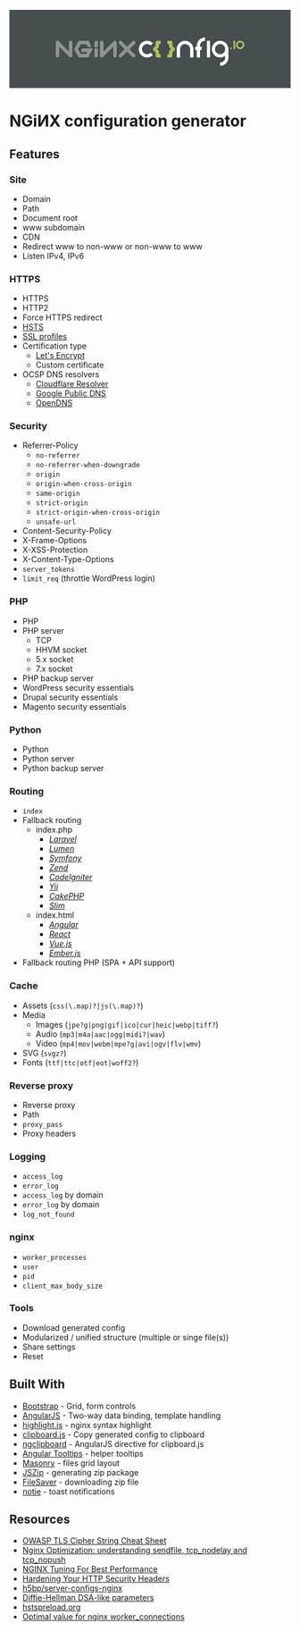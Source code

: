 [![nginxconfig.io](public/assets/img/github.png)](https://nginxconfig.io)

# NGiИX configuration generator

## Features
### Site
* Domain
* Path
* Document root
* www subdomain
* CDN
* Redirect www to non-www or non-www to www
* Listen IPv4, IPv6

### HTTPS
* HTTPS
* HTTP2
* Force HTTPS redirect
* [HSTS](https://hstspreload.org)
* [SSL profiles](https://mozilla.github.io/server-side-tls/ssl-config-generator/)
* Certification type
	* [Let's Encrypt](https://letsencrypt.org)
	* Custom certificate
* OCSP DNS resolvers
	* [Cloudflare Resolver](https://www.cloudflare.com/dns/)
	* [Google Public DNS](https://developers.google.com/speed/public-dns/)
	* [OpenDNS](https://www.opendns.com)

### Security
* Referrer-Policy
	* `no-referrer`
	* `no-referrer-when-downgrade`
	* `origin`
	* `origin-when-cross-origin`
	* `same-origin`
	* `strict-origin`
	* `strict-origin-when-cross-origin`
	* `unsafe-url`
* Content-Security-Policy
* X-Frame-Options
* X-XSS-Protection
* X-Content-Type-Options
* `server_tokens`
* `limit_req` (throttle WordPress login)

### PHP
* PHP
* PHP server
	* TCP
	* HHVM socket
	* 5.x socket
	* 7.x socket
* PHP backup server
* WordPress security essentials
* Drupal security essentials
* Magento security essentials

### Python
* Python
* Python server
* Python backup server

### Routing
* `index`
* Fallback routing
	* index.php
		* *[Laravel](https://laravel.com/docs/master/deployment#nginx)*
		* *[Lumen](https://lumen.laravel.com/docs/5.1/installation#configuration)*
		* *[Symfony](https://symfony.com/doc/current/setup/web_server_configuration.html#nginx)*
		* *[Zend](https://www.nginx.com/resources/wiki/start/topics/recipes/zend/)*
		* *[CodeIgniter](https://www.nginx.com/resources/wiki/start/topics/recipes/codeigniter/)*
		* *[Yii](http://www.yiiframework.com/doc/guide/1.1/en/quickstart.apache-nginx-config#nginx)*
		* *[CakePHP](https://book.cakephp.org/3.0/en/installation.html#nginx)*
		* *[Slim](https://www.slimframework.com/docs/start/web-servers.html)*
	* index.html
		* *[Angular](https://angular.io/guide/deployment#production-servers)*
		* *[React](https://github.com/react-boilerplate/react-boilerplate/blob/v3.5.0/app/.nginx.conf#L81)*
		* *[Vue.js](https://stackoverflow.com/questions/47655869/how-to-use-vue-js-with-nginx)*
		* *[Ember.js](https://discuss.emberjs.com/t/how-to-serve-all-routes-on-a-production-server-exactly/6372)*
* Fallback routing PHP (SPA + API support)

### Cache
* Assets (`css(\.map)?|js(\.map)?`)
* Media
	* Images (`jpe?g|png|gif|ico|cur|heic|webp|tiff?`)
	* Audio (`mp3|m4a|aac|ogg|midi?|wav`)
	* Video (`mp4|mov|webm|mpe?g|avi|ogv|flv|wmv`)
* SVG (`svgz?`)
* Fonts (`ttf|ttc|otf|eot|woff2?`)

### Reverse proxy
* Reverse proxy
* Path
* `proxy_pass`
* Proxy headers

### Logging
* `access_log`
* `error_log`
* `access_log` by domain
* `error_log` by domain
* `log_not_found`

### nginx
* `worker_processes`
* `user`
* `pid`
* `client_max_body_size`

### Tools
* Download generated config
* Modularized / unified structure (multiple or singe file(s))
* Share settings
* Reset

## Built With
* [Bootstrap](http://getbootstrap.com) - Grid, form controls
* [AngularJS](https://angularjs.org) - Two-way data binding, template handling
* [highlight.js](https://highlightjs.org) - nginx syntax highlight
* [clipboard.js](https://clipboardjs.com) - Copy generated config to clipboard
* [ngclipboard](http://sachinchoolur.github.io/ngclipboard/) - AngularJS directive for clipboard.js
* [Angular Tooltips](https://720kb.github.io/angular-tooltips/) - helper tooltips
* [Masonry](https://masonry.desandro.com) - files grid layout
* [JSZip](https://stuk.github.io/jszip) - generating zip package
* [FileSaver](https://github.com/eligrey/FileSaver.js) - downloading zip file
* [notie](https://jaredreich.com/notie/) - toast notifications

## Resources
* [OWASP TLS Cipher String Cheat Sheet](https://github.com/OWASP/CheatSheetSeries/blob/master/cheatsheets/TLS_Cipher_String_Cheat_Sheet.md)
* [Nginx Optimization: understanding sendfile, tcp_nodelay and tcp_nopush](https://thoughts.t37.net/nginx-optimization-understanding-sendfile-tcp-nodelay-and-tcp-nopush-c55cdd276765)
* [NGINX Tuning For Best Performance](https://gist.github.com/denji/8359866)
* [Hardening Your HTTP Security Headers](https://www.keycdn.com/blog/http-security-headers/)
* [h5bp/server-configs-nginx](https://github.com/h5bp/server-configs-nginx)
* [Diffie-Hellman DSA-like parameters](https://security.stackexchange.com/questions/95178/diffie-hellman-parameters-still-calculating-after-24-hours/95184#95184)
* [hstspreload.org](https://hstspreload.org)
* [Optimal value for nginx worker_connections](https://serverfault.com/questions/787919/optimal-value-for-nginx-worker-connections)
